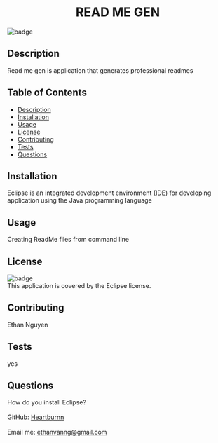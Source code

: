 
<h1 align="center">READ ME GEN </h1>

![badge](https://img.shields.io/badge/license-Eclipse-brightgreen)<br />
## Description
Read me gen is application that generates professional readmes
## Table of Contents
- [Description](#description)
- [Installation](#installation)
- [Usage](#usage)
- [License](#license)
- [Contributing](#contributing)
- [Tests](#tests)
- [Questions](#questions)
## Installation
Eclipse is an integrated development environment (IDE) for developing application using the Java programming language
## Usage
Creating ReadMe files from command line
## License
![badge](https://img.shields.io/badge/license-Eclipse-brightgreen)
<br />
This application is covered by the Eclipse license. 
## Contributing
Ethan Nguyen
## Tests
yes
## Questions
How do you install Eclipse?<br />
<br />
GitHub: [Heartburnn](https://github.com/Heartburnn)<br />
<br />
Email me: ethanvanng@gmail.com<br /><br />
  